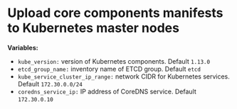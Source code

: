 # Upload core components manifests to Kubernetes master nodes


**Variables:**

  - `kube_version:` version of Kubernetes components. Default `1.13.0`
  - `etcd_group_name:` inventory name of ETCD group. Default `etcd`
  - `kube_service_cluster_ip_range:` network CIDR for Kubernetes services. Default `172.30.0.0/24`
  - `coredns_service_ip:` IP address of CoreDNS service. Default `172.30.0.10`
